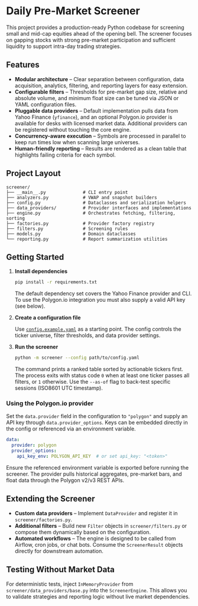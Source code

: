 # Daily Pre-Market Screener

This project provides a production-ready Python codebase for screening small and
mid-cap equities ahead of the opening bell. The screener focuses on gapping
stocks with strong pre-market participation and sufficient liquidity to support
intra-day trading strategies.

## Features

- **Modular architecture** – Clear separation between configuration, data
  acquisition, analytics, filtering, and reporting layers for easy extension.
- **Configurable filters** – Thresholds for pre-market gap size, relative and
  absolute volume, and minimum float size can be tuned via JSON or YAML
  configuration files.
- **Pluggable data providers** – Default implementation pulls data from Yahoo
  Finance (`yfinance`), and an optional Polygon.io provider is available for
  desks with licensed market data. Additional providers can be registered
  without touching the core engine.
- **Concurrency-aware execution** – Symbols are processed in parallel to keep
  run times low when scanning large universes.
- **Human-friendly reporting** – Results are rendered as a clean table that
  highlights failing criteria for each symbol.

## Project Layout

```
screener/
├── __main__.py              # CLI entry point
├── analyzers.py             # VWAP and snapshot builders
├── config.py                # Dataclasses and serialization helpers
├── data_providers/          # Provider interfaces and implementations
├── engine.py                # Orchestrates fetching, filtering, sorting
├── factories.py             # Provider factory registry
├── filters.py               # Screening rules
├── models.py                # Domain dataclasses
└── reporting.py             # Report summarization utilities
```

## Getting Started

1. **Install dependencies**

   ```bash
   pip install -r requirements.txt
   ```

   The default dependency set covers the Yahoo Finance provider and CLI. To use
   the Polygon.io integration you must also supply a valid API key (see below).

2. **Create a configuration file**

   Use [`config.example.yaml`](config.example.yaml) as a starting point. The
   config controls the ticker universe, filter thresholds, and data provider
   settings.

3. **Run the screener**

   ```bash
   python -m screener --config path/to/config.yaml
   ```

   The command prints a ranked table sorted by actionable tickers first. The
   process exits with status code `0` when at least one ticker passes all
   filters, or `1` otherwise. Use the `--as-of` flag to back-test specific
   sessions (ISO8601 UTC timestamp).

### Using the Polygon.io provider

Set the `data.provider` field in the configuration to `"polygon"` and supply an
API key through `data.provider_options`. Keys can be embedded directly in the
config or referenced via an environment variable.

```yaml
data:
  provider: polygon
  provider_options:
    api_key_env: POLYGON_API_KEY  # or set api_key: "<token>"
```

Ensure the referenced environment variable is exported before running the
screener. The provider pulls historical aggregates, pre-market bars, and float
data through the Polygon v2/v3 REST APIs.

## Extending the Screener

- **Custom data providers** – Implement `DataProvider` and register it in
  `screener/factories.py`.
- **Additional filters** – Build new `Filter` objects in `screener/filters.py`
  or compose them dynamically based on the configuration.
- **Automated workflows** – The engine is designed to be called from Airflow,
  cron jobs, or chat bots. Consume the `ScreenerResult` objects directly for
  downstream automation.

## Testing Without Market Data

For deterministic tests, inject `InMemoryProvider` from
`screener/data_providers/base.py` into the `ScreenerEngine`. This allows you to
validate strategies and reporting logic without live market dependencies.

